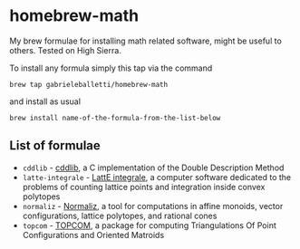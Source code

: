 # homebrew-math
My brew formulae for installing math related software, might be useful to others. Tested on High Sierra.

To install any formula simply this tap via the command

    brew tap gabrieleballetti/homebrew-math

and install as usual

    brew install name-of-the-formula-from-the-list-below

## List of formulae

- ```cddlib``` - [cddlib](https://www.inf.ethz.ch/personal/fukudak/cdd_home/), a C implementation of the Double Description Method
- ```latte-integrale``` - [LattE integrale](https://www.math.ucdavis.edu/~latte/), a computer software dedicated to the problems of counting lattice points and integration	inside convex polytopes
- ```normaliz``` - [Normaliz](https://www.normaliz.uni-osnabrueck.de/), a tool for computations in affine monoids, vector configurations, lattice polytopes, and rational cones
- ```topcom``` - [TOPCOM](http://www.rambau.wm.uni-bayreuth.de/TOPCOM/), a package for computing Triangulations Of Point Configurations and Oriented Matroids
